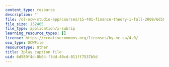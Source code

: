 ```yaml
---
content_type: resource
description: ''
file: /ol-ocw-studio-app/courses/15-401-finance-theory-i-fall-2008/6d589f4d0b04f3dd40cd011ff7537b5d_sMKQywwkIjQ.srt
file_size: 132465
file_type: application/x-subrip
learning_resource_types: []
license: https://creativecommons.org/licenses/by-nc-sa/4.0/
ocw_type: OCWFile
resourcetype: Other
title: 3play caption file
uid: 6d589f4d-0b04-f3dd-40cd-011ff7537b5d
---
```

